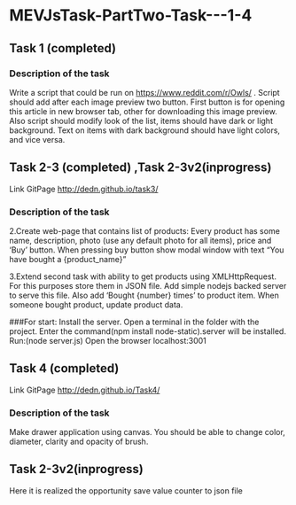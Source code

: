 # MEVJsTask-PartTwo-Task---1-4

## Task 1 (completed)
### Description of the task
Write a script that could be run on https://www.reddit.com/r/Owls/ . Script should add after each image preview two button. First button is for opening this article in new browser tab, other for downloading this image preview. Also script should modify look of the list, items should have dark or light background. Text on items with dark background should have light colors, and vice versa.

## Task 2-3 (completed) ,Task 2-3v2(inprogress)
Link GitPage http://dedn.github.io/task3/
### Description of the task
2.Create web-page that contains list of products: Every product has some name, description, photo (use any default photo for all items), price and ‘Buy’ button. When pressing buy button show modal window with text “You have bought a {product_name}”

3.Extend second task with ability to get products using XMLHttpRequest. For this purposes store them in JSON file. Add simple nodejs backed server to serve this file. Also add ‘Bought {number} times’ to product item. When someone bought product, update product data.

###For start:
Install the server. Open a terminal in the folder with the project. Enter the command(npm install node-static).server will be installed.  Run:(node server.js) Open the browser localhost:3001

## Task 4 (completed)
Link GitPage http://dedn.github.io/Task4/
### Description of the task
Make drawer application using canvas. You should be able to change color, diameter, clarity and opacity of brush.

## Task 2-3v2(inprogress)
Here it is realized the opportunity save value counter to json file

